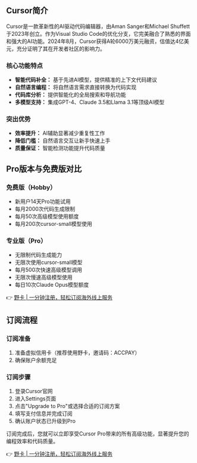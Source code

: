 ## Cursor简介

Cursor是一款革新性的AI驱动代码编辑器，由Aman Sanger和Michael Shuffett于2023年创立。作为Visual Studio Code的优化分支，它完美融合了熟悉的界面和强大的AI功能。2024年8月，Cursor获得A轮6000万美元融资，估值达4亿美元，充分证明了其在开发者社区的影响力。

### 核心功能特点

- **智能代码补全：** 基于先进AI模型，提供精准的上下文代码建议
- **自然语言编程：** 将自然语言需求直接转换为代码实现
- **代码库分析：** 提供智能化的全局搜索和导航功能
- **多模型支持：** 集成GPT-4、Claude 3.5和Llama 3.1等顶级AI模型

### 突出优势

- **效率提升：** AI辅助显著减少重复性工作
- **降低门槛：** 自然语言交互让新手快速上手
- **质量保证：** 智能检测功能提升代码质量

## Pro版本与免费版对比

### 免费版（Hobby）
- 新用户14天Pro功能试用
- 每月2000次代码生成限制
- 每月50次高级模型使用额度
- 每月200次cursor-small模型使用

### 专业版（Pro）
- 无限制代码生成能力
- 无限次使用cursor-small模型
- 每月500次快速高级模型调用
- 无限次慢速高级模型使用
- 每日10次Claude Opus模型额度

👉 [野卡 | 一分钟注册，轻松订阅海外线上服务](https://bit.ly/bewildcard)

## 订阅流程

### 订阅准备
1. 准备虚拟信用卡（推荐使用野卡，邀请码：ACCPAY）
2. 确保账户余额充足

### 订阅步骤
1. 登录Cursor官网
2. 进入Settings页面
3. 点击"Upgrade to Pro"或选择合适的订阅方案
4. 填写支付信息并完成订阅
5. 确认账户状态已升级到Pro

订阅完成后，您就可以立即享受Cursor Pro带来的所有高级功能，显著提升您的编程效率和代码质量。

👉 [野卡 | 一分钟注册，轻松订阅海外线上服务](https://bit.ly/bewildcard)